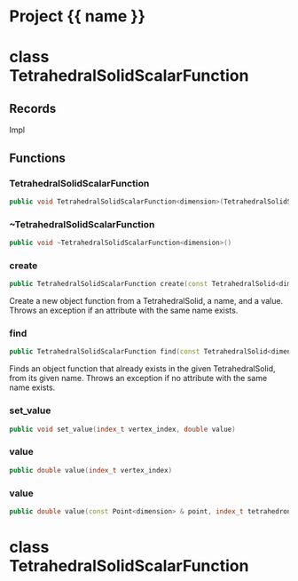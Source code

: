 <script setup>
import {useRoute} from 'vitepress'
const {path} = useRoute()
const tokens = path.split('/')
const words = tokens[2].split('-');
for (let i = 0; i < words.length; i++) {
    words[i] = words[i].charAt(0).toUpperCase() + words[i].slice(1);
    words[i] = words[i].replace('geode', 'Geode')
}
const name = words.join('-');
</script>
# Project {{ name }}

# class TetrahedralSolidScalarFunction


## Records

Impl



## Functions

### TetrahedralSolidScalarFunction

```cpp
public void TetrahedralSolidScalarFunction<dimension>(TetrahedralSolidScalarFunction<dimension> && other)
```


### ~TetrahedralSolidScalarFunction

```cpp
public void ~TetrahedralSolidScalarFunction<dimension>()
```


### create

```cpp
public TetrahedralSolidScalarFunction create(const TetrahedralSolid<dimension> & solid, string_view function_name, double value)
```


 Create a new object function from a TetrahedralSolid, a name, and a value. Throws an exception if an attribute with the same name exists.

### find

```cpp
public TetrahedralSolidScalarFunction find(const TetrahedralSolid<dimension> & solid, string_view function_name)
```


 Finds an object function that already exists in the given TetrahedralSolid, from its given name. Throws an exception if no attribute with the same name exists.

### set_value

```cpp
public void set_value(index_t vertex_index, double value)
```


### value

```cpp
public double value(index_t vertex_index)
```


### value

```cpp
public double value(const Point<dimension> & point, index_t tetrahedron_id)
```




# class TetrahedralSolidScalarFunction

